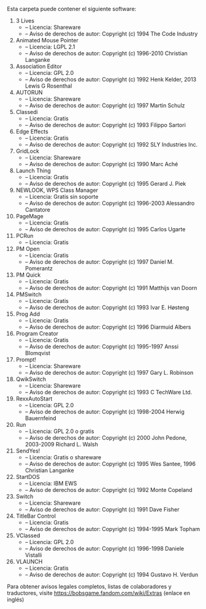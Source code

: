 ﻿Esta carpeta puede contener el siguiente software:

1. 3 Lives
   - – Licencia: Shareware
   - – Aviso de derechos de autor: Copyright (c) 1994 The Code Industry
2. Animated Mouse Pointer
   - – Licencia: LGPL 2.1
   - – Aviso de derechos de autor: Copyright (c) 1996-2010 Christian Langanke
3. Association Editor
   - – Licencia: GPL 2.0
   - – Aviso de derechos de autor: Copyright (c) 1992 Henk Kelder, 2013 Lewis G Rosenthal
4. AUTORUN
   - – Licencia: Shareware
   - – Aviso de derechos de autor: Copyright (c) 1997 Martin Schulz
4. Classedi
   - – Licencia: Gratis
   - – Aviso de derechos de autor: Copyright (c) 1993 Filippo Sartori
5. Edge Effects
   - – Licencia: Gratis
   - – Aviso de derechos de autor: Copyright (c) 1992 SLY Industries Inc.
6. GridLock
   - – Licencia: Shareware
   - – Aviso de derechos de autor: Copyright (c) 1990 Marc Aché
7. Launch Thing
   - – Licencia: Gratis
   - – Aviso de derechos de autor: Copyright (c) 1995 Gerard J. Piek
8. NEWLOOK, WPS Class Manager
   - – Licencia: Gratis sin soporte
   - – Aviso de derechos de autor: Copyright (c) 1996-2003 Alessandro Cantatore
9. PageMage
   - – Licencia: Gratis
   - – Aviso de derechos de autor: Copyright (c) 1995 Carlos Ugarte
10. PCRun
    - – Licencia: Gratis
11. PM Open
    - – Licencia: Gratis
    - – Aviso de derechos de autor: Copyright (c) 1997 Daniel M. Pomerantz
12. PM Quick
    - – Licencia: Gratis
    - – Aviso de derechos de autor: Copyright (c) 1991 Matthijs van Doorn
13. PMSwitch
    - – Licencia: Gratis
    - – Aviso de derechos de autor: Copyright (c) 1993 Ivar E. Høsteng
14. Prog Add
    - – Licencia: Gratis
    - – Aviso de derechos de autor: Copyright (c) 1996 Diarmuid Albers
15. Program Creator
    - – Licencia: Gratis
    - – Aviso de derechos de autor: Copyright (c) 1995-1997 Anssi Blomqvist
16. Prompt!
    - – Licencia: Shareware
    - – Aviso de derechos de autor: Copyright (c) 1997 Gary L. Robinson
17. QwikSwitch
    - – Licencia: Shareware
    - – Aviso de derechos de autor: Copyright (c) 1993 C TechWare Ltd.
18. RexxAutoStart
    - – Licencia: GPL 2.0
    - – Aviso de derechos de autor: Copyright (c) 1998-2004 Herwig Bauernfeind
19. Run
    - – Licencia: GPL 2.0 o gratis
    - – Aviso de derechos de autor: Copyright (c) 2000 John Pedone, 2003-2009 Richard L. Walsh
20. SendYes!
    - – Licencia: Gratis o shareware
    - – Aviso de derechos de autor: Copyright (c) 1995 Wes Santee, 1996 Christian Langanke
21. StartDOS
    - – Licencia: IBM EWS
    - – Aviso de derechos de autor: Copyright (c) 1992 Monte Copeland
22. Switch
    - – Licencia: Shareware
    - – Aviso de derechos de autor: Copyright (c) 1991 Dave Fisher
23. TitleBar Control
    - – Licencia: Gratis
    - – Aviso de derechos de autor: Copyright (c) 1994-1995 Mark Topham
24. VClassed
    - – Licencia: GPL 2.0
    - – Aviso de derechos de autor: Copyright (c) 1996-1998 Daniele Vistalli
25. VLAUNCH
    - – Licencia: Gratis
    - – Aviso de derechos de autor: Copyright (c) 1994 Gustavo H. Verdun

Para obtener avisos legales completos, listas de colaboradores y traductores, visite https://bobsgame.fandom.com/wiki/Extras (enlace en inglés)